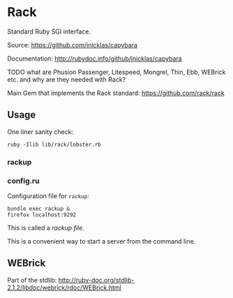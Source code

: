 # Rack

Standard Ruby SGI interface.

Source: <https://github.com/jnicklas/capybara>

Documentation: <http://rubydoc.info/github/jnicklas/capybara>

TODO what are Phusion Passenger, Litespeed, Mongrel, Thin, Ebb, WEBrick etc.
and why are they needed with Rack?

Main Gem that implements the Rack standard: <https://github.com/rack/rack>

## Usage

One liner sanity check:

    ruby -Ilib lib/rack/lobster.rb

### rackup

### config.ru

Configuration file for `rackup`:

    bundle exec rackup &
    firefox localhost:9292

This is called a *rackup file*.

This is a convenient way to start a server from the command line.

## WEBrick

Part of the stdlib: <http://ruby-doc.org/stdlib-2.1.2/libdoc/webrick/rdoc/WEBrick.html>
